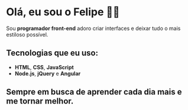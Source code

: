 # Olá, eu sou o Felipe 👨‍💻

Sou **programador front-end** adoro criar interfaces e deixar tudo o mais estiloso possível.


## Tecnologias que eu uso:
- **HTML**, **CSS**, **JavaScript**
- **Node.js**, **jQuery** e **Angular**

## Sempre em busca de aprender cada dia mais e me tornar melhor.

